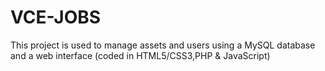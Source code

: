 # VCE-JOBS
This project is used to manage assets and users using a MySQL database and a web interface (coded in HTML5/CSS3,PHP & JavaScript)


